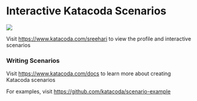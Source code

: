 # Interactive Katacoda Scenarios

[![](http://shields.katacoda.com/katacoda/sreehari/count.svg)](https://www.katacoda.com/sreehari "Get your profile on Katacoda.com")

Visit https://www.katacoda.com/sreehari to view the profile and interactive scenarios

### Writing Scenarios
Visit https://www.katacoda.com/docs to learn more about creating Katacoda scenarios

For examples, visit https://github.com/katacoda/scenario-example
